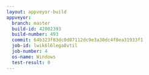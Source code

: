 ```yaml
---
layout: appveyor-build
appveyor:
  branch: master
  build-id: 42002393
  build-number: 493
  commit: 64b323f83dc0d87112dc9e3a30dc4f8ea31933f1
  job-id: lwik6l6lega8vtil
  job-number: 4
  os-name: Windows
  test-result: 0
---
```

